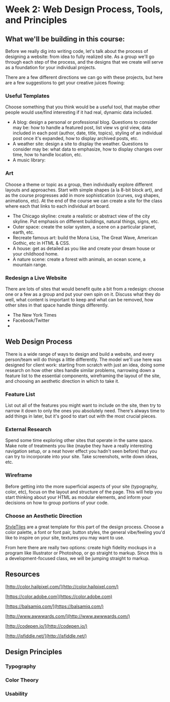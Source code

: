# Week 2: Web Design Process, Tools, and Principles

## What we'll be building in this course:
Before we really dig into writing code, let's talk about the process of designing a website: from idea to fully realized site. As a group we'll go through each step of the process, and the designs that we create will serve as a foundation for your individual projects.

There are a few different directions we can go with these projects, but here are a few suggestions to get your creative juices flowing:

### Useful Templates
Choose something that you think would be a useful tool, that maybe other people would use/find interesting if it had real, dynamic data included.
- A blog: design a personal or professional blog. Questions to consider may be: how to handle a featured post, list view vs grid view, data included in each post (author, date, title, topics), styling of an individual post once it's expanded, how to display archived posts, etc. 
- A weather site: design a site to display the weather. Questions to consider may be: what data to emphasize, how to display changes over time, how to handle location, etc.
- A music library:

### Art
Choose a theme or topic as a group, then individually explore different layouts and approaches. Start with simple shapes (a la 8-bit block art), and as the course progresses add in more sophistication (curves, svg shapes, animations, etc). At the end of the course we can create a site for the class where each that links to each individual art board.
- The Chicago skyline: create a realistic or abstract view of the city skyline. Put emphasis on different buildings, natural things, signs, etc.
- Outer space: create the solar system, a scene on a particular planet, earth, etc.
- Recreate famous art: build the Mona Lisa, The Great Wave, American Gothic, etc in HTML & CSS.
- A house: get as detailed as you like and create your dream house or your childhood home.
- A nature scene: create a forest with animals, an ocean scene, a mountain range.

### Redesign a Live Website
There are lots of sites that would benefit quite a bit from a redesign: choose one or a few as a group and put your own spin on it. Discuss what they do well, what content is important to keep and what can be removed, how other sites in that space handle things differently.
- The New York Times
- Facebook/Twitter
- 

## Web Design Process
There is a wide range of ways to design and build a website, and every person/team will do things a little differently. The model we'll use here was designed for client work: starting from scratch with just an idea, doing some research on how other sites handle similar problems, narrowing down a feature list to the essential components, wireframing the layout of the site, and choosing an aesthetic direction in which to take it.

### Feature List
List out all of the features you might want to include on the site, then try to narrow it down to only the ones you absolutely need. There's always time to add things in later, but it's good to start out with the most crucial pieces.

### External Research
Spend some time exploring other sites that operate in the same space. Make note of treatments you like (maybe they have a really interesting navigation setup, or a neat hover effect you hadn't seen before) that you can try to incorporate into your site. Take screenshots, write down ideas, etc.

### Wireframe
Before getting into the more superficial aspects of your site (typography, color, etc), focus on the layout and structure of the page. This will help you start thinking about your HTML as modular elements, and inform your decisions on how to group portions of your code.

### Choose an Aesthetic Direction
[StyleTiles](http://styletil.es/) are a great template for this part of the design process. Choose a color palette, a font or font pair, button styles, the general vibe/feeling you'd like to inspire on your site, textures you may want to use.

From here there are really two options: create high fidelity mockups in a program like Illustrator or Photoshop, or go straight to markup. Since this is a development-focused class, we will be jumping straight to markup.

## Resources

[http://color.hailpixel.com/](http://color.hailpixel.com/)

[https://color.adobe.com](https://color.adobe.com)

[https://balsamiq.com/](https://balsamiq.com/)

[http://www.awwwards.com/](http://www.awwwards.com/)

[http://codepen.io/](http://codepen.io/)

[http://jsfiddle.net/](http://jsfiddle.net/)



## Design Principles

### Typography

### Color Theory

### Usability

